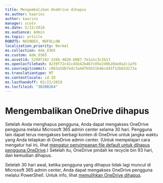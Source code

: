 ```yaml
---
title: Mengembalikan OneDrive dihapus
ms.author: kaarins
author: kaarins
manager: scotv
ms.date: 5/15/2018
ms.audience: Admin
ms.topic: article
ROBOTS: NOINDEX, NOFOLLOW
localization_priority: Normal
ms.collection: Adm_O365
ms.custom: Adm_O365
ms.assetid: 5298f192-326b-4820-b007-7e1a1c3c2b13
ms.openlocfilehash: 8239f72c41c45b42b467c05e249b284e0a2c1afb
ms.sourcegitcommit: c003a5db7edc3a44fb5b31b46cd45f12b62d172a
ms.translationtype: MT
ms.contentlocale: id-ID
ms.lasthandoff: 02/22/2019
ms.locfileid: "30208264"
---
```

# <a name="restore-a-deleted-onedrive"></a>Mengembalikan OneDrive dihapus

Setelah Anda menghapus pengguna, Anda dapat mengakses OneDrive pengguna melalui Microsoft 365 admin center selama 30 hari. Pengguna lain dapat terus mengakses berbagi konten di OneDrive untuk jangka waktu yang Anda tetapkan di OneDrive admin center. (Untuk mempelajari cara mengatur hal ini, lihat [mengatur penyimpanan file default untuk dihapus pengguna OneDrive](https://go.microsoft.com/fwlink/?linkid=874267).) Setelah itu, OneDrive pindah ke recycle bin 93 hari, dan kemudian dihapus.
  
Setelah 30 hari awal, ketika pengguna yang dihapus tidak lagi muncul di Microsoft 365 admin center, Anda dapat mengakses OneDrive pengguna melalui PowerShell. Untuk info, lihat [memulihkan OneDrive dihapus](https://go.microsoft.com/fwlink/?linkid=874269).
  

